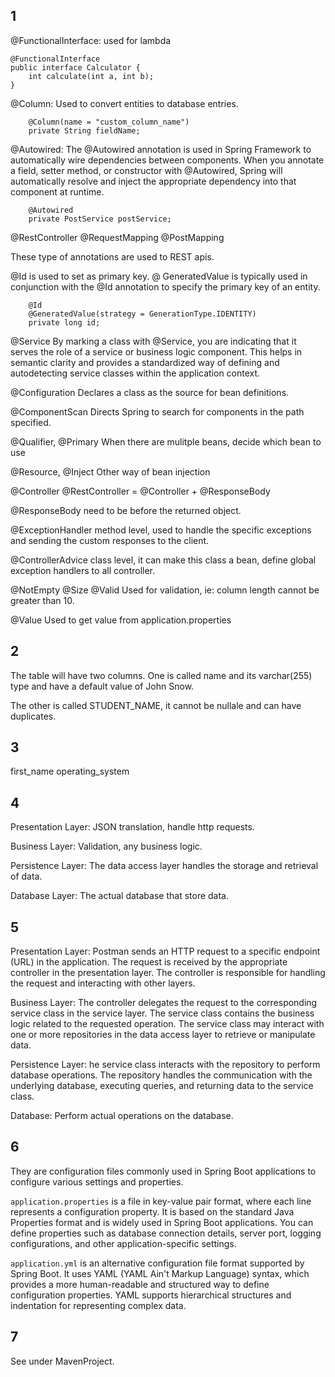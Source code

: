 ## 1
@FunctionalInterface: used for lambda
```
@FunctionalInterface
public interface Calculator {
    int calculate(int a, int b);
}
```

@Column: Used to convert entities to database entries.
```
    @Column(name = "custom_column_name")
    private String fieldName;
```

@Autowired: The @Autowired annotation is used in Spring Framework to automatically wire dependencies between components. When you annotate a field, setter method, or constructor with @Autowired, Spring will automatically resolve and inject the appropriate dependency into that component at runtime.
```
    @Autowired
    private PostService postService;
```

@RestController
@RequestMapping
@PostMapping

These type of annotations are used to REST apis.

@Id is used to set as primary key.
@ GeneratedValue is typically used in conjunction with the @Id annotation to specify the primary key of an entity.
``` 
    @Id
    @GeneratedValue(strategy = GenerationType.IDENTITY)
    private long id;
```

@Service
By marking a class with @Service, you are indicating that it serves the role of a service or business logic component. This helps in semantic clarity and provides a standardized way of defining and autodetecting service classes within the application context.

@Configuration
Declares a class as the source for bean definitions.

@ComponentScan
Directs Spring to search for components in the path specified.

@Qualifier, @Primary
When there are mulitple beans, decide which bean to use

@Resource, @Inject
Other way of bean injection

@Controller
@RestController = @Controller + @ResponseBody

@ResponseBody need to be before the returned object.




@ExceptionHandler
method level, used to handle the specific exceptions and sending the custom responses to the client.

@ControllerAdvice
class level, it can make this class a bean, define global exception handlers to all controller.

@NotEmpty
@Size
@Valid
Used for validation, ie: column length cannot be greater than 10.

@Value
Used to get value from application.properties


## 2
The table will have two columns.
One is called name and its varchar(255) type and have a default value of John Snow.

The other is called STUDENT_NAME, it cannot be nullale and can have duplicates.

## 3
first_name
operating_system

## 4
Presentation Layer: JSON translation, handle http requests.

Business Layer: Validation, any business logic.

Persistence Layer: The data access layer handles the storage and retrieval of data.

Database Layer: The actual database that store data.

## 5
Presentation Layer:
Postman sends an HTTP request to a specific endpoint (URL) in the application.
The request is received by the appropriate controller in the presentation layer.
The controller is responsible for handling the request and interacting with other layers.

Business Layer:
The controller delegates the request to the corresponding service class in the service layer.
The service class contains the business logic related to the requested operation.
The service class may interact with one or more repositories in the data access layer to retrieve or manipulate data.

Persistence Layer:
he service class interacts with the repository to perform database operations.
The repository handles the communication with the underlying database, executing queries, and returning data to the service class.

Database:
Perform actual operations on the database.

## 6
They are configuration files commonly used in Spring Boot applications to configure various settings and properties.

`application.properties` is a file in key-value pair format, where each line represents a configuration property. It is based on the standard Java Properties format and is widely used in Spring Boot applications. You can define properties such as database connection details, server port, logging configurations, and other application-specific settings.

`application.yml` is an alternative configuration file format supported by Spring Boot. It uses YAML (YAML Ain't Markup Language) syntax, which provides a more human-readable and structured way to define configuration properties. YAML supports hierarchical structures and indentation for representing complex data.

## 7
See under MavenProject.